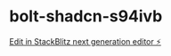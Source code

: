 # bolt-shadcn-s94ivb

[Edit in StackBlitz next generation editor ⚡️](https://stackblitz.com/~/github.com/karanjakinyanjui/bolt-shadcn-s94ivb)